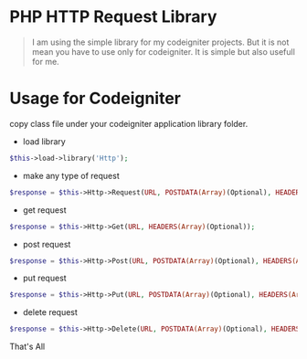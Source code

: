 # PHP HTTP Request Library

> I am using the simple library for my codeigniter projects. But it is not mean you have to use only for codeigniter. It is simple but also usefull for me.

# Usage for Codeigniter

copy class file under your codeigniter application library folder.



* load library

```php
$this->load->library('Http');
```

* make any type of request 

```php
$response = $this->Http->Request(URL, POSTDATA(Array)(Optional), HEADERS(Array)(Optional), CUSTOM(PUT|DELETE)(Optional));
```

* get request 

```php
$response = $this->Http->Get(URL, HEADERS(Array)(Optional));
```

* post request 

```php
$response = $this->Http->Post(URL, POSTDATA(Array)(Optional), HEADERS(Array)(Optional));
```

* put request 

```php
$response = $this->Http->Put(URL, POSTDATA(Array)(Optional), HEADERS(Array)(Optional));
```

* delete request 

```php
$response = $this->Http->Delete(URL, POSTDATA(Array)(Optional), HEADERS(Array)(Optional));
```

That's All

